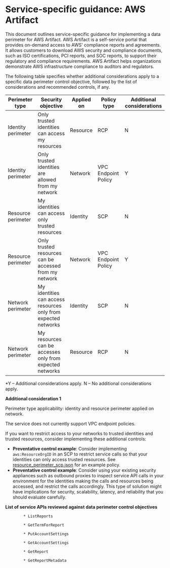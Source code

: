 
# Service-specific guidance: AWS Artifact


This document outlines service-specific guidance for implementing a data perimeter for AWS Artifact. 
AWS Artifact is a self-service portal that provides on-demand access to AWS' compliance reports and agreements. It allows customers to download AWS security and compliance documents, such as ISO certifications, PCI reports, and SOC reports, to support their regulatory and compliance requirements. AWS Artifact helps organizations demonstrate AWS infrastructure compliance to auditors and regulators.


The following table specifies whether additional considerations apply to a specific data perimeter control objective, followed by the list of considerations and recommended controls, if any.

| Perimeter type | Security objective | Applied on | Policy type | Additional considerations |
|----------------|-------------------|------------|-------------|------------------------|
| Identity perimeter | Only trusted identities can access my resources | Resource | RCP | N |
| Identity perimeter | Only trusted identities are allowed from my network | Network | VPC Endpoint Policy | Y |
| Resource perimeter | My identities can access only trusted resources | Identity | SCP | N |
| Resource perimeter | Only trusted resources can be accessed from my network | Network | VPC Endpoint Policy | Y |
| Network perimeter | My identities can access resources only from expected networks | Identity | SCP | N |
| Network perimeter | My resources can be accesses only from expected networks | Resource | RCP | N |

*Y – Additional considerations apply. N – No additional considerations apply.
 



**Additional consideration 1**

Perimeter type applicability: identity and resource perimeter applied on network.
        
The service does not currently support VPC endpoint policies.

If you want to restrict access to your networks to trusted identities and trusted resources, consider implementing these additional controls:

* **Preventative control example**: Consider implementing `aws:ResourceOrgID` in an SCP to restrict service calls so that your identities can only access trusted resources. See [resource_perimeter_scp.json](https://github.com/aws-samples/data-perimeter-policy-examples/blob/main/service_control_policies/resource_perimeter_scp.json) for an example policy.
* **Preventative control example**: Consider using your existing security appliances such as outbound proxies to inspect service API calls in your environment for the identities making the calls and resources being accessed, and restrict the calls accordingly. This type of solution might have implications for security, scalability, latency, and reliability that you should evaluate carefully.






**List of service APIs reviewed against data perimeter control objectives**


            * ListReports
            
            * GetTermForReport
            
            * PutAccountSettings
            
            * GetAccountSettings
            
            * GetReport
            
            * GetReportMetadata
            

